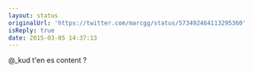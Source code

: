 ```yaml
---
layout: status
originalUrl: 'https://twitter.com/marcgg/status/573492464113295360'
isReply: true
date: 2015-03-05 14:37:13
---
```


@_kud t'en es content ?
